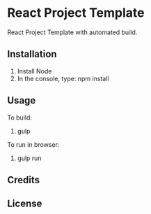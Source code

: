 # React Project Template

React Project Template with automated build.

## Installation

1. Install Node
2. In the console, type: npm install

## Usage

To build:

1. gulp

To run in browser:

1. gulp run

## Credits

## License

